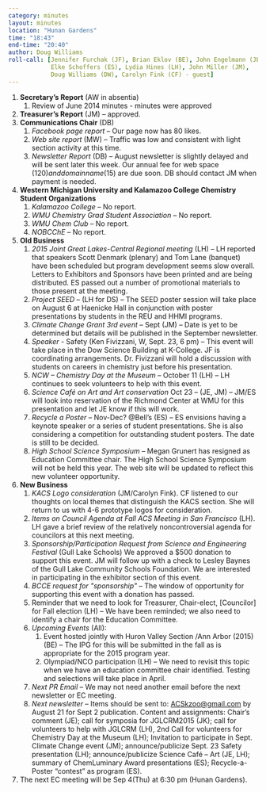 ```yaml
---
category: minutes
layout: minutes
location: "Hunan Gardens"
time: "18:43"
end-time: "20:40"
author: Doug Williams
roll-call: [Jennifer Furchak (JF), Brian Eklov (BE), John Engelmann (JE),
            Elke Schoffers (ES), Lydia Hines (LH), John Miller (JM),
            Doug Williams (DW), Carolyn Fink (CF) - guest]
---
```


1. **Secretary’s Report** (AW in absentia)
   1. Review of June 2014 minutes - minutes were approved
2. **Treasurer’s Report** (JM) – approved.
3. **Communications Chair** (DB)
   1. *Facebook page report* – Our page now has 80 likes.
   2. *Web site report* (MW) – Traffic was low and consistent with light section activity at this time.
   3. *Newsletter Report* (DB) – August newsletter is slightly delayed and will be sent later this week. Our annual fee for web space ($120) and domain name ($15) are due soon. DB should contact JM when payment is needed.
4. **Western Michigan University and Kalamazoo College Chemistry Student Organizations**
   1. *Kalamazoo College* – No report.
   2. *WMU Chemistry Grad Student Association* – No report.
   3. *WMU Chem Club* – No report.
   4. *NOBCChE* – No report.
5. **Old Business**
   1. *2015 Joint Great Lakes-Central Regional meeting* (LH) – LH reported that speakers Scott Denmark (plenary) and Tom Lane (banquet) have been scheduled but program development seems slow overall.  Letters to Exhibitors and Sponsors have been printed and are being distributed.  ES passed out a number of promotional materials to those present at the meeting.
   2. *Project SEED* – (LH for DS) – The SEED poster session will take place on August 6 at Haenicke Hall in conjunction with poster presentations by students in the REU and HHMI programs.
   3. *Climate Change Grant 3rd event* – Sept (JM) – Date is yet to be determined but details will be published in the September newsletter.
   4. *Speaker* - Safety (Ken Fivizzani, W, Sept. 23, 6 pm) – This event will take place in the Dow Science Building at K-College.  JF is coordinating arrangements.  Dr. Fivizzani will hold a discussion with students on careers in chemistry just before his presentation.
   5. *NCW – Chemistry Day at the Museum* – October 11 (LH) – LH continues to seek volunteers to help with this event.
   6. *Science Café on Art and Art conservation* Oct 23 – (JE, JM) – JM/ES will look into reservation of the Richmond Center at WMU for this presentation and let JE know if this will work.
   7. *Recycle a Poster* – Nov-Dec? @Bell’s (ES) – ES envisions having a keynote speaker or a series of student presentations.  She is also considering a competition for outstanding student posters.  The date is still to be decided.
   8. *High School Science Symposium* – Megan Grunert has resigned as Education Committee chair.  The High School Science Symposium will not be held this year.  The web site will be updated to reflect this new volunteer opportunity.
6. **New Business**
   1. *KACS Logo consideration* (JM/Carolyn Fink).  CF listened to our thoughts on local themes that distinguish the KACS section.  She will return to us with 4-6 prototype logos for consideration.
   2. *Items on Council Agenda at Fall ACS Meeting in San Francisco* (LH).  LH gave a brief review of the relatively noncontroversial agenda for councilors at this next meeting.
   3. *Sponsorship/Participation Request from Science and Engineering Festival* (Gull Lake Schools)  We approved a $500 donation to support this event.  JM will follow up with a check to Lesley Baynes of the Gull Lake Community Schools Foundation.  We are interested in participating in the exhibitor section of this event.
   4. *BCCE request for "sponsorship"* – The window of opportunity for supporting this event with a donation has passed.
   5. Reminder that we need to look for Treasurer, Chair-elect, [Councilor] for Fall election (LH) – We have been reminded; we also need to identify a chair for the Education Committee.
   6. *Upcoming Events* (All):
      1. Event hosted jointly with Huron Valley Section /Ann Arbor (2015) (BE) – The IPG for this will be submitted in the fall as is appropriate for the 2015 program year.
      2. Olympiad/NCO participation (LH) – We need to revisit this topic when we have an education committee chair identified.  Testing and selections will take place in April.
   7. *Next PR Email* – We may not need another email before the next newsletter or EC meeting.
   8. *Next newsletter* – Items should be sent to: ACSkzoo@gmail.com by August 21 for Sept 2 publication.  Content and assignments: Chair’s comment (JE); call for symposia for JGLCRM2015 (JK); call for volunteers to help with JGLCRM (LH), 2nd Call for volunteers for Chemistry Day at the Museum (LH); Invitation to participate in Sept. Climate Change event (JM); announce/publicize Sept. 23 Safety presentation (LH); announce/publicize Science Café – Art (JE, LH); summary of ChemLuminary Award presentations (ES); Recycle-a-Poster “contest” as program (ES).
7. The next EC meeting will be Sep 4(Thu) at 6:30 pm (Hunan Gardens).
